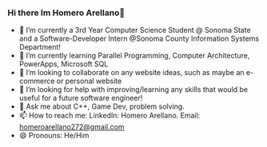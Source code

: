 ### Hi there Im Homero Arellano👋

<!--
**homero272/homero272** is a ✨ _special_ ✨ repository because its `README.md` (this file) appears on your GitHub profile.

Here are some ideas to get you started:
-->
- 🔭 I’m currently a 3rd Year Computer Science Student @ Sonoma State and a Software-Developer Intern @Sonoma County Information Systems Department!
- 🌱 I’m currently learning Parallel Programming, Computer Architecture, PowerApps, Microsoft SQL
- 👯 I’m looking to collaborate on any website ideas, such as maybe an e-commerce or personal website
- 🤔 I’m looking for help with improving/learning any skills that would be useful for a future software engineer!
- 💬 Ask me about C++, Game Dev, problem solving.
- 📫 How to reach me: LinkedIn: Homero Arellano. Email: homeroarellano272@gmail.com
- 😄 Pronouns: He/Him


